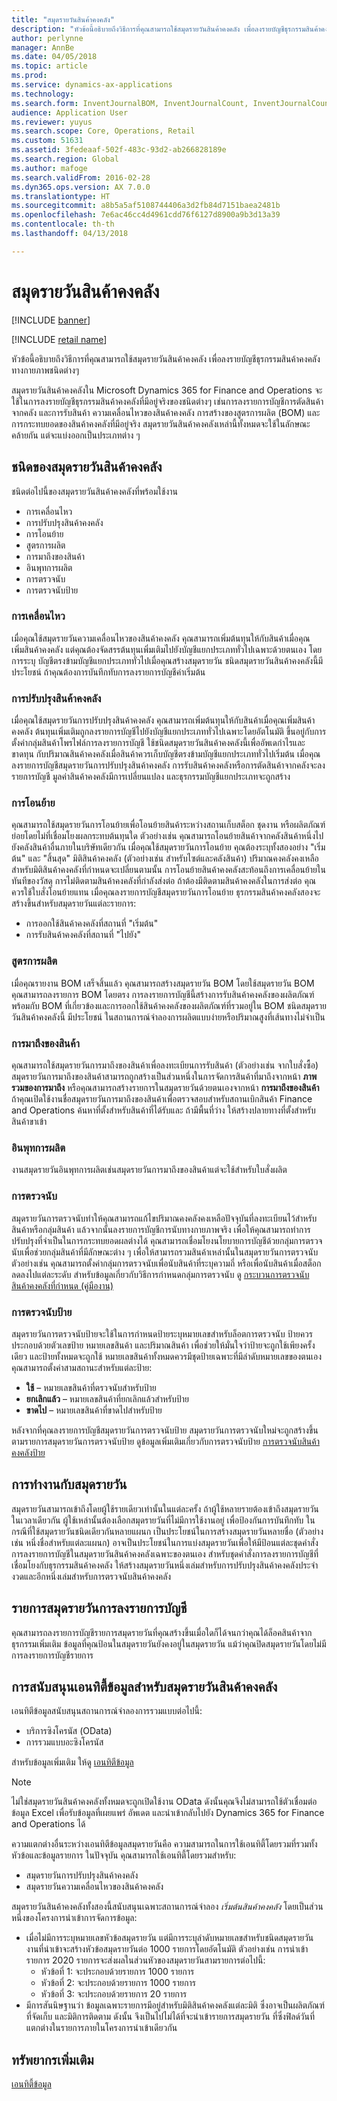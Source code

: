 ```yaml
---
title: "สมุดรายวันสินค้าคงคลัง"
description: "หัวข้อนี้อธิบายถึงวิธีการที่คุณสามารถใช้สมุดรายวันสินค้าคงคลัง เพื่อลงรายบัญชีธุรกรรมสินค้าคงคลังทางกายภาพชนิดต่างๆ"
author: perlynne
manager: AnnBe
ms.date: 04/05/2018
ms.topic: article
ms.prod: 
ms.service: dynamics-ax-applications
ms.technology: 
ms.search.form: InventJournalBOM, InventJournalCount, InventJournalCountTag, InventJournalLossProfit, InventJournalMovement, InventJournalTransfer, WMSJournalTable
audience: Application User
ms.reviewer: yuyus
ms.search.scope: Core, Operations, Retail
ms.custom: 51631
ms.assetid: 3fedeaaf-502f-483c-93d2-ab266828189e
ms.search.region: Global
ms.author: mafoge
ms.search.validFrom: 2016-02-28
ms.dyn365.ops.version: AX 7.0.0
ms.translationtype: HT
ms.sourcegitcommit: a8b5a5af5108744406a3d2fb84d7151baea2481b
ms.openlocfilehash: 7e6ac46cc4d4961cdd76f6127d8900a9b3d13a39
ms.contentlocale: th-th
ms.lasthandoff: 04/13/2018

---
```


# <a name="inventory-journals"></a>สมุดรายวันสินค้าคงคลัง

[!INCLUDE [banner](../includes/banner.md)]

[!INCLUDE [retail name](../includes/retail-name.md)]

หัวข้อนี้อธิบายถึงวิธีการที่คุณสามารถใช้สมุดรายวันสินค้าคงคลัง เพื่อลงรายบัญชีธุรกรรมสินค้าคงคลังทางกายภาพชนิดต่างๆ

สมุดรายวันสินค้าคงคลังใน Microsoft Dynamics 365 for Finance and Operations จะใช้ในการลงรายบัญชีธุรกรรมสินค้าคงคลังที่มีอยู่จริงของชนิดต่างๆ เช่นการลงรายการบัญชีการตัดสินค้าจากคลัง และการรับสินค้า ความเคลื่อนไหวของสินค้าคงคลัง การสร้างของสูตรการผลิต (BOM) และการกระทบยอดของสินค้าคงคลังที่มีอยู่จริง สมุดรายวันสินค้าคงคลังเหล่านี้ทั้งหมดจะใช้ในลักษณะคล้ายกัน แต่จะแบ่งออกเป็นประเภทต่าง ๆ

## <a name="types-of-inventory-journals"></a>ชนิดของสมุดรายวันสินค้าคงคลัง
ชนิดต่อไปนี้ของสมุดรายวันสินค้าคงคลังที่พร้อมใช้งาน

-   การเคลื่อนไหว
-   การปรับปรุงสินค้าคงคลัง
-   การโอนย้าย
-   สูตรการผลิต
-   การมาถึงของสินค้า
-   อินพุทการผลิต
-   การตรวจนับ
-   การตรวจนับป้าย

### <a name="movement"></a>การเคลื่อนไหว

เมื่อคุณใช้สมุดรายวันความเคลื่อนไหวของสินค้าคงคลัง คุณสามารถเพิ่มต้นทุนให้กับสินค้าเมื่อคุณเพิ่มสินค้าคงคลัง แต่คุณต้องจัดสรรต้นทุนเพิ่มเติมไปยังบัญชีแยกประเภททั่วไปเฉพาะด้วยตนเอง โดยการระบุ บัญชีตรงข้ามบัญชีแยกประเภททั่วไปเมื่อคุณสร้างสมุดรายวัน ชนิดสมุดรายวันสินค้าคงคลังนี้มีประโยชน์ ถ้าคุณต้องการบันทึกทับการลงรายการบัญชีค่าเริ่มต้น

### <a name="inventory-adjustment"></a>การปรับปรุงสินค้าคงคลัง

เมื่อคุณใช้สมุดรายวันการปรับปรุงสินค้าคงคลัง คุณสามารถเพิ่มต้นทุนให้กับสินค้าเมื่อคุณเพิ่มสินค้าคงคลัง ต้นทุนเพิ่มเติมถูกลงรายการบัญชีไปยังบัญชีแยกประเภททั่วไปเฉพาะโดยอัตโนมัติ ขึ้นอยู่กับการตั้งค่ากลุ่มสินค้าโพรไฟล์การลงรายการบัญชี ใช้ชนิดสมุดรายวันสินค้าคงคลังนี้เพื่ออัพเดกำไรและขาดทุน กับปริมาณสินค้าคงคลังเมื่อสินค้าควรเก็บบัญชีตรงข้ามบัญชีแยกประเภททั่วไปเริ่มต้น เมื่อคุณลงรายการบัญชีสมุดรายวันการปรับปรุงสินค้าคงคลัง การรับสินค้าคงคลังหรือการตัดสินค้าจากคลังจะลงรายการบัญชี มูลค่าสินค้าคงคลังมีการเปลี่ยนแปลง และธุรกรรมบัญชีแยกประเภทจะถูกสร้าง

### <a name="transfer"></a>การโอนย้าย

คุณสามารถใช้สมุดรายวันการโอนย้ายเพื่อโอนย้ายสินค้าระหว่างสถานเก็บสต็อก ชุดงาน หรือผลิตภัณฑ์ย่อยโดยไม่ที่เชื่อมโยงผลกระทบต้นทุนใด  ตัวอย่างเช่น คุณสามารถโอนย้ายสินค้าจากคลังสินค้าหนึ่งไปยังคลังสินค้าอื่นภายในบริษัทเดียวกัน เมื่อคุณใช้สมุดรายวันการโอนย้าย คุณต้องระบุทั้งสองอย่าง "เริ่มต้น" และ "สิ้นสุด" มิติสินค้าคงคลัง (ตัวอย่างเช่น สำหรับไซต์และคลังสินค้า) ปริมาณคงคลังคงเหลือสำหรับมิติสินค้าคงคลังที่กำหนดจะเปลี่ยนตามนั้น การโอนย้ายสินค้าคงคลังสะท้อนถึงการเคลื่อนย้ายในทันทีของวัสดุ การไม่ติดตามสินค้าคงคลังที่กำลังส่งต่อ ถ้าต้องมีติดตามสินค้าคงคลังในการส่งต่อ คุณควรใช้ใบสั่งโอนย้ายแทน เมื่อคุณลงรายการบัญชีสมุดรายวันการโอนย้าย ธุรกรรมสินค้าคงคลังสองจะสร้างขึ้นสำหรับสมุดรายวันแต่ละรายการ:

-   การออกใช้สินค้าคงคลังที่สถานที่ "เริ่มต้น"
-   การรับสินค้าคงคลังที่สถานที่ "ไปยัง"

### <a name="bom"></a>สูตรการผลิต

เมื่อคุณรายงาน BOM เสร็จสิ้นแล้ว คุณสามารถสร้างสมุดรายวัน BOM โดยใช้สมุดรายวัน BOM คุณสามารถลงรายการ BOM โดยตรง การลงรายการบัญชีนี้สร้างการรับสินค้าคงคลังของผลิตภัณฑ์ พร้อมกับ BOM ที่เกี่ยวข้องและการออกใช้สินค้าคงคลังของผลิตภัณฑ์ที่รวมอยู่ใน BOM ชนิดสมุดรายวันสินค้าคงคลังนี้ มีประโยชน์ ในสถานการณ์จำลองการผลิตแบบง่ายหรือปริมาณสูงที่เส้นทางไม่จำเป็น

### <a name="item-arrival"></a>การมาถึงของสินค้า

คุณสามารถใช้สมุดรายวันการมาถึงของสินค้าเพื่อลงทะเบียนการรับสินค้า (ตัวอย่างเช่น จากใบสั่งซื้อ) สมุดรายวันการมาถึงของสินค้าสามารถถูกสร้างเป็นส่วนหนึ่งในการจัดการสินค้าที่มาถึงจากหน้า **ภาพรวมของการมาถึง** หรือคุณสามารถสร้างรายการในสมุดรายวันด้วยตนเองจากหน้า **การมาถึงของสินค้า** ถ้าคุณเปิดใช้งานชื่อสมุดรายวันการมาถึงของสินค้าเพื่อตรวจสอบสำหรับสถานเบิกสินค้า Finance and Operations ค้นหาที่ตั้งสำหรับสินค้าที่ได้รับและ ถ้ามีพื้นที่ว่าง ให้สร้างปลายทางที่ตั้งสำหรับสินค้าขาเข้า

### <a name="production-input"></a>อินพุทการผลิต

งานสมุดรายวันอินพุทการผลิตเช่นสมุดรายวันการมาถึงของสินค้าแต่จะใช้สำหรับใบสั่งผลิต

### <a name="counting"></a>การตรวจนับ

สมุดรายวันการตรวจนับทำให้คุณสามารถแก้ไขปริมาณคงคลังคงเหลือปัจจุบันที่ลงทะเบียนไว้สำหรับสินค้าหรือกลุ่มสินค้า แล้วจากนั้นลงรายการบัญชีการนับทางกายภาพจริง เพื่อให้คุณสามารถทำการปรับปรุงที่จำเป็นในการกระทบยอดผลต่างได้ คุณสามารถเชื่อมโยงนโยบายการบัญชีด้วยกลุ่มการตรวจนับเพื่อช่วยกลุ่มสินค้าที่มีลักษณะต่าง ๆ เพื่อให้สามารถรวมสินค้าเหล่านั้นในสมุดรายวันการตรวจนับ ตัวอย่างเช่น คุณสามารถตั้งค่ากลุ่มการตรวจนับเพื่อนับสินค้าที่ระบุความถี่ หรือเพื่อนับสินค้าเมื่อสต็อกลดลงไปแต่ละระดับ สำหรับข้อมูลเกี่ยวกับวิธีการกำหนดกลุ่มการตรวจนับ ดู [กระบวนการตรวจนับสินค้าคงคลังที่กำหนด (คู่มืองาน)](tasks/define-inventory-counting-processes.md)

### <a name="tag-counting"></a>การตรวจนับป้าย

สมุดรายวันการตรวจนับป้ายจะใช้ในการกำหนดป้ายระบุหมายเลขสำหรับล็อตการตรวจนับ ป้ายควรประกอบด้วยตัวเลขป้าย หมายเลขสินค้า และปริมาณสินค้า เพื่อช่วยให้มั่นใจว่าป้ายจะถูกใช้เพียงครั้งเดียว และป้ายทั้งหมดจะถูกใช้ หมายเลขสินค้าทั้งหมดควรมีชุดป้ายเฉพาะที่มีลำดับหมายเลขของตนเอง คุณสามารถตั้งค่าสามสถานะสำหรับแต่ละป้าย:

-   **ใช้** – หมายเลขสินค้าที่ตรวจนับสำหรับป้าย
-   **ยกเลิกแล้ว** – หมายเลขสินค้าที่ยกเลิกแล้วสำหรับป้าย
-   **ขาดไป** – หมายเลขสินค้าที่ขาดไปสำหรับป้าย

หลังจากที่คุณลงรายการบัญชีสมุดรายวันการตรวจนับป้าย สมุดรายวันการตรวจนับใหม่จะถูกสร้างขึ้น ตามรายการสมุดรายวันการตรวจนับป้าย ดูข้อมูลเพิ่มเติมเกี่ยวกับการตรวจนับป้าย [การตรวจนับสินค้าคงคลังป้าย](inventory-tag-counting.md)

## <a name="working-with-journals"></a>การทำงานกับสมุดรายวัน
สมุดรายวันสามารถเข้าถึงโดยผู้ใช้รายเดียวเท่านั้นในแต่ละครั้ง ถ้าผู้ใช้หลายรายต้องเข้าถึงสมุดรายวันในเวลาเดียวกัน ผู้ใช้เหล่านั้นต้องเลือกสมุดรายวันที่ไม่มีการใช้งานอยู่ เพื่อป้องกันการบันทึกทับ ในกรณีที่ใช้สมุดรายวันชนิดเดียวกันหลายแผนก เป็นประโยชน์ในการสร้างสมุดรายวันหลายชื่อ (ตัวอย่างเช่น หนึ่งชื่อสำหรับแต่ละแผนก) อาจเป็นประโยชน์ในการแบ่งสมุดรายวันเพื่อให้มีป้อนแต่ละชุดคำสั่งการลงรายการบัญชีในสมุดรายวันสินค้าคงคลังเฉพาะของตนเอง สำหรับชุดคำสั่งการลงรายการบัญชีที่เชื่อมโยงกับธุรกรรมสินค้าคงคลัง ให้สร้างสมุดรายวันหนึ่งเล่มสำหรับการปรับปรุงสินค้าคงคลังประจำงวดและอีกหนึ่งเล่มสำหรับการตรวจนับสินค้าคงคลัง

## <a name="posting-journal-lines"></a>รายการสมุดรายวันการลงรายการบัญชี
คุณสามารถลงรายการบัญชีรายการสมุดรายวันที่คุณสร้างขึ้นเมื่อใดก็ได้จนกว่าคุณได้ล็อคสินค้าจากธุรกรรมเพิ่มเติม ข้อมูลที่คุณป้อนในสมุดรายวันยังคงอยู่ในสมุดรายวัน แม้ว่าคุณปิดสมุดรายวันโดยไม่มีการลงรายการบัญชีรายการ

## <a name="data-entity-support-for-inventory-journals"></a>การสนับสนุนเอนทิตี้ข้อมูลสำหรับสมุดรายวันสินค้าคงคลัง

เอนทิตีข้อมูลสนับสนุนสถานการณ์จำลองการรวมแบบต่อไปนี้:
-    บริการซิงโครนัส (OData)
-  การรวมแบบอะซิงโครนัส

สำหรับข้อมูลเพิ่มเติม ให้ดู [เอนทิตีข้อมูล](../../dev-itpro/data-entities/data-entities.md)

> [!NOTE]
> ไม่ใช่สมุดรายวันสินค้าคงคลังทั้งหมดจะถูกเปิดใช้งาน OData ดังนั้นคุณจึงไม่สามารถใช้ตัวเชื่อมต่อข้อมูล Excel เพื่อรับข้อมูลที่เผยแพร่ อัพเดต และนำเข้ากลับไปยัง Dynamics 365 for Finance and Operations ได้ 

ความแตกต่างอื่นระหว่างเอนทิตีข้อมูลสมุดรายวันคือ ความสามารถในการใช้เอนทิตี้โดยรวมที่รวมทั้งหัวข้อและข้อมูลรายการ ในปัจจุบัน คุณสามารถใช้เอนทิตี้โดยรวมสำหรับ:
-   สมุดรายวันการปรับปรุงสินค้าคงคลัง
-   สมุดรายวันความเคลื่อนไหวของสินค้าคงคลัง

สมุดรายวันสินค้าคงคลังทั้งสองนี้สนับสนุนเฉพาะสถานการณ์จำลอง *เริ่มต้นสินค้าคงคลัง* โดยเป็นส่วนหนึ่งของโครงการนำเข้าการจัดการข้อมูล:
-  เมื่อไม่มีการระบุหมายเลขหัวข้อสมุดรายวัน แต่มีการระบุลำดับหมายเลขสำหรับชนิดสมุดรายวัน งานที่นำเข้าจะสร้างหัวข้อสมุดรายวันต่อ 1000 รายการโดยอัตโนมัติ ตัวอย่างเช่น การนำเข้ารายการ 2020 รายการจะส่งผลในส่วนหัวของสมุดรายวันสามรายการต่อไปนี้:
    -  หัวข้อที่ 1: จะประกอบด้วยรายการ 1000 รายการ
    -  หัวข้อที่ 2: จะประกอบด้วยรายการ 1000 รายการ
    -  หัวข้อที่ 3: จะประกอบด้วยรายการ 20 รายการ
-  มีการสันนิษฐานว่า ข้อมูลเฉพาะรายการมีอยู่สำหรับมิติสินค้าคงคลังแต่ละมิติ ซึ่งอาจเป็นผลิตภัณฑ์ ที่จัดเก็บ และมิติการติดตาม ดังนั้น จึงเป็นไปไม่ได้ที่จะนำเข้ารายการสมุดรายวัน ที่ซึ่งฟิลด์วันที่แตกต่างในรายการภายในโครงการนำเข้าเดียวกัน

## <a name="additional-resources"></a>ทรัพยากรเพิ่มเติม

[เอนทิตี้ข้อมูล](../../dev-itpro/data-entities/data-entities.md)


